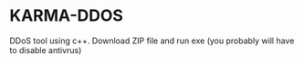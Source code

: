 # KARMA-DDOS
DDoS tool using c++. Download ZIP file and run exe (you probably will have to disable antivrus)
